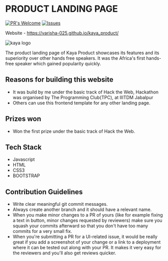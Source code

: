 # PRODUCT LANDING PAGE


[![PR's Welcome](https://img.shields.io/badge/PRs-welcome-brightgreen.svg?style=flat)](https://github.com/varisha-025/kaya_product/pulls)
[![Issues](https://img.shields.io/github/issues-raw/MLH-Fellowship/transcribio)](https://github.com/varisha-025/kaya_product/issues) 


Website - https://varisha-025.github.io/kaya_product/

![kaya logo](https://user-images.githubusercontent.com/81171573/156912596-0842513d-6232-4c6a-be47-597945d72578.png)


The product landing page of Kaya Product showcases its features and its superiority over other hands free speakers.
It was the Africa's first hands-free speaker which gained popularity quickly.

## Reasons for building this website

- It was build by me under the basic track of Hack the Web, Hackathon was organised by The Programming Club(TPC), at IIITDM Jabalpur
- Others can use this frontend template for any other landing page.

## Prizes won
- Won the first prize under the basic track of Hack the Web.

<!-- ## Key Features

- Upload a link to a video on the cloud or upload your own video
- Our app extracts the relevant keywords from the video and provides timestamps for the same
- Students can search for a particular keyword and jump over to that timestamp in the video instantly -->

## Tech Stack
<!-- ![Languages](https://img.shields.io/github/languages/count/MLH-Fellowship/transcribio) -->
- Javascript
- HTML
- CSS3
- BOOTSTRAP

## Contribution Guidelines
<!-- [![PR's Welcome](https://img.shields.io/github/issues-pr-raw/varisha-025/kaya_product/)]()
[![Contributors](https://img.shields.io/github/contributors/MLH-Fellowship/transcribio)]() -->


- Write clear meaningful git commit messages.
- Always create another branch and it should have a relevant name.
- When you make minor changes to a PR of yours (like for example fixing a text in button, minor changes requested by reviewers) make sure you squash your commits afterward so that you don't have too many commits for a very small fix.
- When you're submitting a PR for a UI-related issue, it would be really great if you add a screenshot of your change or a link to a deployment where it can be tested out along with your PR. It makes it very easy for the reviewers and you'll also get reviews quicker.

